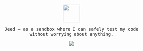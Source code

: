 <p align="center">
  <samp>
    <img src="https://github.com/Mhadaeng/Mhadaeng/assets/141840398/ef63fd73-ee73-4bff-9617-53465e5c8f72" width="56px">
  </samp>
</p>

<p align="center">
  <samp>
    Jeed — as a sandbox where I can safely test my code
    <br>without worrying about anything.
  </samp>
</p>
<p align="center">
  <samp>
    <img src="https://github.com/Mhadaeng/Mhadaeng/assets/141840398/fffe675d-7c07-4ecb-8410-2dfe89de77f5">
  </samp>
</p>



<!--
**Mhadaeng/Mhadaeng** is a ✨ _special_ ✨ repository because its `README.md` (this file) appears on your GitHub profile.

Here are some ideas to get you started:

- 🔭 I’m currently working on ...
- 🌱 I’m currently learning ...
- 👯 I’m looking to collaborate on ...
- 🤔 I’m looking for help with ...
- 💬 Ask me about ...
- 📫 How to reach me: ...
- 😄 Pronouns: ...
- ⚡ Fun fact: ...
-->
